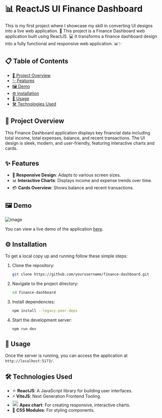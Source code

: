 # 📊 ReactJS UI Finance Dashboard

This is my first project where I showcase my skill in converting UI designs into a live web application. 🚀 This project is a Finance Dashboard web application built using ReactJS. 💻 It transforms a finance dashboard design into a fully functional and responsive web application. 📊✨
<!-- vscode-markdown-toc -->
## 📋 Table of Contents

- [📖 Project Overview](#-project-overview)
- [✨ Features](#-features)
- [🖼️ Demo](#-demo)
- [⚙️ Installation](#installation)
- [🚀 Usage](#-usage)
- [🛠️ Technologies Used](#-technologies-used)
<!-- vscode-markdown-toc-config
	numbering=true
	autoSave=true
	/vscode-markdown-toc-config -->
<!-- /vscode-markdown-toc -->
## 📖 Project Overview
This Finance Dashboard application displays key financial data including total income, total expenses, balance, and recent transactions. The UI design is sleek, modern, and user-friendly, featuring interactive charts and cards.

## ✨ Features
- 📱 **Responsive Design**: Adapts to various screen sizes.
- 📊 **Interactive Charts**: Displays income and expense trends over time.
- 💳 **Cards Overview**: Shows balance and recent transactions.

## 🖼️ Demo
![image](https://github.com/user-attachments/assets/b57351fb-789c-4393-9819-7adb34b96f8b)

You can view a live demo of the application [here](link-to-your-live-demo).

## ⚙️ Installation
To get a local copy up and running follow these simple steps:

1. Clone the repository:
    ```sh
    git clone https://github.com/yourusername/finance-dashboard.git
    ```

2. Navigate to the project directory:
    ```sh
    cd finance-dashboard
    ```

3. Install dependencies:
    ```sh
    npm install --legacy-peer-deps
    ```

4. Start the development server:
    ```sh
    npm run dev
    ```

## 🚀 Usage
Once the server is running, you can access the application at `http://localhost:5173/`.

## 🛠️ Technologies Used
- ⚛️ **ReactJS**: A JavaScript library for building user interfaces.
- ⚡ **ViteJS**: Next Generation Frontend Tooling.
- <img class=" ls-is-cached lazyloaded" src="https://apexcharts.com/wp-content/themes/apexcharts/img/apexcharts-logo-white-trimmed.svg" width="20px" height="20px" alt="ApexCharts"> **Apex chart**: For creating responsive, interactive charts.
- 🎨 **CSS Modules**: For styling components.
